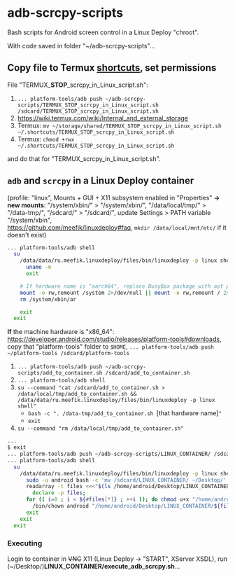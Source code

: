 # adb-scrcpy-scripts
Bash scripts for Android screen control in a Linux Deploy "chroot".

With code saved in folder "~/adb-scrcpy-scripts"...

## Copy file to Termux [shortcuts](https://github.com/termux/termux-widget#readme), set permissions

File "TERMUX_**STOP**_scrcpy_in_Linux_script.sh":

 1. `... platform-tools/adb push ~/adb-scrcpy-scripts/TERMUX_STOP_scrcpy_in_Linux_script.sh /sdcard/TERMUX_STOP_scrcpy_in_Linux_script.sh`
 2. https://wiki.termux.com/wiki/Internal_and_external_storage
 3. Termux: `mv ~/storage/shared/TERMUX_STOP_scrcpy_in_Linux_script.sh ~/.shortcuts/TERMUX_STOP_scrcpy_in_Linux_script.sh`
 4. Termux: `chmod +rwx ~/.shortcuts/TERMUX_STOP_scrcpy_in_Linux_script.sh`

and do that for "TERMUX_scrcpy_in_Linux_script.sh".

## `adb` and `scrcpy` in a Linux Deploy container

(profile: "linux", Mounts + GUI + X11 subsystem enabled in "Properties" **-> new mounts**: "/system/xbin/" > "/system/xbin/",
"/data/local/tmp/" > "/data-tmp/", "/sdcard/" > "/sdcard/", update Settings > PATH variable "/system/xbin",  
https://github.com/meefik/linuxdeploy#faq, `mkdir /data/local/mnt/etc/` if it doesn't exist)

```bash
... platform-tools/adb shell                                           # remote device shell
  su                                                                     # root login
    /data/data/ru.meefik.linuxdeploy/files/bin/linuxdeploy -p linux shell  # container root login
      uname -m                                                               # the machine hardware name
      exit

    # If hardware name is "aarch64", replace BusyBox package with apt package:
    mount -o rw,remount /system 2>/dev/null || mount -o rw,remount / 2>/dev/null
    rm /system/xbin/ar

    exit
  exit
```
**If** the machine hardware is "x86_64": https://developer.android.com/studio/releases/platform-tools#downloads,  
copy that "platform-tools" folder to `$HOME`, `... platform-tools/adb push ~/platform-tools /sdcard/platform-tools`

 1. `... platform-tools/adb push ~/adb-scrcpy-scripts/add_to_container.sh /sdcard/add_to_container.sh`
 2. `... platform-tools/adb shell`
 3. `su --command "cat /sdcard/add_to_container.sh > /data/local/tmp/add_to_container.sh && /data/data/ru.meefik.linuxdeploy/files/bin/linuxdeploy -p linux shell"`
    - `bash -c ". /data-tmp/add_to_container.sh `\[that hardware name]`"`
    - `exit`
 4. `su --command "rm /data/local/tmp/add_to_container.sh"`

```bash
...
$ exit
... platform-tools/adb push ~/adb-scrcpy-scripts/LINUX_CONTAINER/ /sdcard/
... platform-tools/adb shell                                           # remote device shell
  su                                                                     # root login
    /data/data/ru.meefik.linuxdeploy/files/bin/linuxdeploy -p linux shell  # container root login
      sudo -u android bash -c 'mv /sdcard/LINUX_CONTAINER/ ~/Desktop/'
      readarray -t files <<<"$(ls /home/android/Desktop/LINUX_CONTAINER/ | sed -E '/.+\.[^s][^h].*/d')";\
        declare -p files;
      for (( i=0 ; i < ${#files[*]} ; ++i )); do chmod u+x "/home/android/Desktop/LINUX_CONTAINER/${files[$i]}"; \
        /bin/chown android "/home/android/Desktop/LINUX_CONTAINER/${files[$i]}"; done
      exit
    exit
  exit
```

### Executing

Login to container in ~~VNC~~ X11 (Linux Deploy -> "START", XServer XSDL), run (~/Desktop/)**LINUX_CONTAINER/execute_adb_scrcpy.sh**...